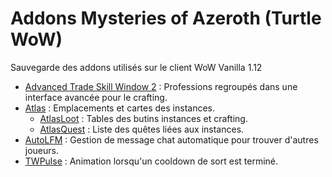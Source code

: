 # Addons Mysteries of Azeroth (Turtle WoW)
Sauvegarde des addons utilisés sur le client WoW Vanilla 1.12

- [Advanced Trade Skill Window 2](https://github.com/Mysteries-of-Azeroth-Addons/AdvancedTradeSkillWindow2) : Professions regroupés dans une interface avancée pour le crafting.
- [Atlas](https://github.com/Mysteries-of-Azeroth-Addons/Atlas) : Emplacements et cartes des instances.
  - [AtlasLoot](https://github.com/Mysteries-of-Azeroth-Addons/AtlasLoot) : Tables des butins instances et crafting.
  - [AtlasQuest](https://github.com/Mysteries-of-Azeroth-Addons/AtlasQuest) : Liste des quêtes liées aux instances.
- [AutoLFM](https://github.com/Mysteries-of-Azeroth-Addons/AutoLFM) : Gestion de message chat automatique pour trouver d'autres joueurs.
- [TWPulse](https://github.com/Mysteries-of-Azeroth-Addons/TWPulse) : Animation lorsqu'un cooldown de sort est terminé.
